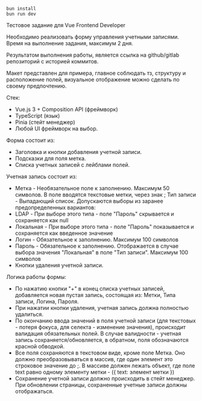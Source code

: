 ```
bun install
bun run dev
```

Тестовое задание для Vue Frontend Developer

Необходимо реализовать форму управления учетными записями.
Время на выполнение задания, максимум 2 дня.

Результатом выполнения работы, является ссылка на github/gitlab репозиторий с историей коммитов.

Макет представлен для примера, главное соблюдать тз, структуру и расположение полей, визуальное отображение можно
сделать по своему предпочтению.

Стек:

- Vue.js 3 + Composition API (фреймворк)
- TypeScript (язык)
- Pinia (стейт менеджер)
- Любой UI фреймворк на выбор.

Форма состоит из:

- Заголовка и кнопки добавления учетной записи.
- Подсказки для поля метка.
- Списка учетных записей с лейблами полей.

Учетная запись состоит из:

- Метка - Необязательное поле к заполнению. Максимум 50 символов. В поле вводятся текстовые метки, через знак ;
  Тип записи - Выпадающий список. Допускаются выборы из заранее предопределенных вариантов:
- LDAP - При выборе этого типа - поле "Пароль" скрывается и сохраняется как null
- Локальная - При выборе этого типа - поле "Пароль" показывается и сохраняется как введенное значение
- Логин - Обязательное к заполнению. Максимум 100 символов
- Пароль - Обязательное к заполнению. Отображается в случае выбора значения "Локальная" в поле "Тип записи". Максимум 100
  символов
- Кнопки удаления учетной записи.

Логика работы формы:

- По нажатию кнопки "+" в конец списка учетных записей, добавляется новая пустая запись, состоящая из: Метки, Типа записи,
  Логина, Пароля.
- При нажатии кнопки удаления, учетная запись должна полностью удалиться.
- По окончанию ввода значений в поля учетной записи (для текстовых - потеря фокуса, для селекта - изменение значения),
  происходит валидация обязательных полей. В случае валидности - учетная запись сохраняется/обновляется, в обратном, поля
  обозначаются красной обводкой.
- Все поля сохраняются в текстовом виде, кроме поле Метка. Оно должно преобразовываться в массив, где один элемент это
  строковое значение до ;. В массиве должен лежать объект, где поле text равно одному элементу метки - ({ text: элемент
  метки })
- Сохранение учетной записи должно происходить в стейт менеджер. При обновлении страницы, сохраненные учетные записи
  должны отображаться.
